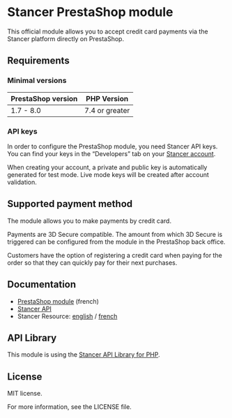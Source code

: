 # Stancer PrestaShop module

This official module allows you to accept credit card payments via the Stancer platform directly on PrestaShop.

## Requirements

### Minimal versions

| PrestaShop version | PHP Version      |
|--------------------|------------------|
| 1.7 - 8.0          | 7.4 or greater   |

### API keys

In order to configure the PrestaShop module, you need Stancer API keys.
You can find your keys in the <q>Developers</q> tab on your [Stancer account](https://manage.stancer.com).

When creating your account, a private and public key is automatically generated for test mode.
Live mode keys will be created after account validation.

## Supported payment method

The module allows you to make payments by credit card.

Payments are 3D Secure compatible.
The amount from which 3D Secure is triggered can be configured from the module in the PrestaShop back office.

Customers have the option of registering a credit card when paying for the order so that they
can quickly pay for their next purchases.

## Documentation

- [PrestaShop module](https://gitlab.com/wearestancer/cms/prestashop/-/wikis/home) (french)
- [Stancer API](https://www.stancer.com/documentation/api)
- Stancer Resource:
  [english](https://www.stancer.com/documentation/resources/) /
  [french](https://www.stancer.com/documentation/fr/resources/)

## API Library

This module is using the [Stancer API Library for PHP](https://gitlab.com/wearestancer/library/lib-php).

## License

MIT license.

For more information, see the LICENSE file.
